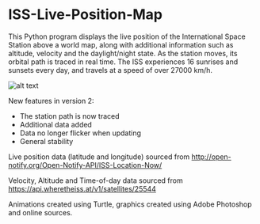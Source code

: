 # ISS-Live-Position-Map

This Python program displays the live position of the International Space Station above a world map, along with additional information such as altitude, velocity and the daylight/night state. As the station moves, its orbital path is traced in real time. The ISS experiences 16 sunrises and sunsets every day, and travels at a speed of over 27000 km/h.

![alt text](https://i.imgur.com/tjmYIMy.png)

New features in version 2:
- The station path is now traced
- Additional data added
- Data no longer flicker when updating
- General stability

Live position data (latitude and longitude) sourced from http://open-notify.org/Open-Notify-API/ISS-Location-Now/

Velocity, Altitude and Time-of-day data sourced from https://api.wheretheiss.at/v1/satellites/25544

Animations created using Turtle, graphics created using Adobe Photoshop and online sources.

